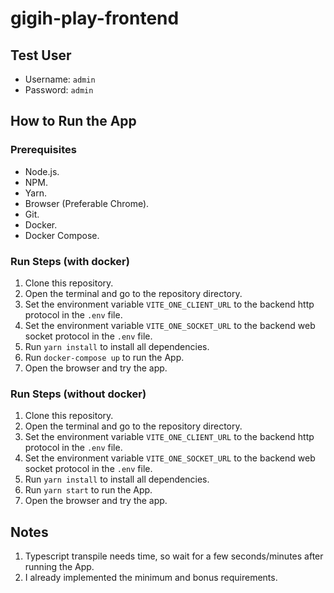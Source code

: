 # gigih-play-frontend

## Test User
- Username: `admin`
- Password: `admin`

## How to Run the App
### Prerequisites
- Node.js.
- NPM.
- Yarn.
- Browser (Preferable Chrome).
- Git.
- Docker.
- Docker Compose.

### Run Steps (with docker)
1. Clone this repository.
2. Open the terminal and go to the repository directory.
3. Set the environment variable `VITE_ONE_CLIENT_URL` to the backend http protocol in the `.env` file.
4. Set the environment variable `VITE_ONE_SOCKET_URL` to the backend web socket protocol in the `.env` file.
5. Run `yarn install` to install all dependencies.
6. Run `docker-compose up` to run the App.
7. Open the browser and try the app.

### Run Steps (without docker)
1. Clone this repository.
2. Open the terminal and go to the repository directory.
3. Set the environment variable `VITE_ONE_CLIENT_URL` to the backend http protocol in the `.env` file.
4. Set the environment variable `VITE_ONE_SOCKET_URL` to the backend web socket protocol in the `.env` file.
5. Run `yarn install` to install all dependencies.
6. Run `yarn start` to run the App.
7. Open the browser and try the app.

## Notes
1. Typescript transpile needs time, so wait for a few seconds/minutes after running the App.
2. I already implemented the minimum and bonus requirements.
